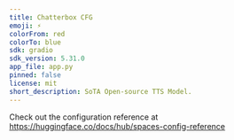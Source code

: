 ```yaml
---
title: Chatterbox CFG
emoji: ⚡
colorFrom: red
colorTo: blue
sdk: gradio
sdk_version: 5.31.0
app_file: app.py
pinned: false
license: mit
short_description: SoTA Open-source TTS Model.
---
```


Check out the configuration reference at https://huggingface.co/docs/hub/spaces-config-reference
